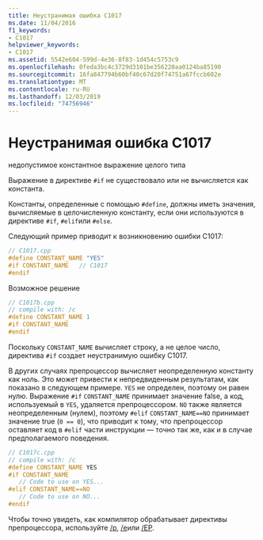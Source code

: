```yaml
---
title: Неустранимая ошибка C1017
ms.date: 11/04/2016
f1_keywords:
- C1017
helpviewer_keywords:
- C1017
ms.assetid: 5542e604-599d-4e36-8f83-1d454c5753c9
ms.openlocfilehash: 0feda3bc4c3729d3101be356220aa0124ba85190
ms.sourcegitcommit: 16fa847794b60bf40c67d20f74751a67fccb602e
ms.translationtype: MT
ms.contentlocale: ru-RU
ms.lasthandoff: 12/03/2019
ms.locfileid: "74756946"
---
```

# <a name="fatal-error-c1017"></a>Неустранимая ошибка C1017

недопустимое константное выражение целого типа

Выражение в директиве `#if` не существовало или не вычисляется как константа.

Константы, определенные с помощью `#define`, должны иметь значения, вычисляемые в целочисленную константу, если они используются в директиве `#if`, `#elif`или `#else`.

Следующий пример приводит к возникновению ошибки C1017:

```cpp
// C1017.cpp
#define CONSTANT_NAME "YES"
#if CONSTANT_NAME   // C1017
#endif
```

Возможное решение

```cpp
// C1017b.cpp
// compile with: /c
#define CONSTANT_NAME 1
#if CONSTANT_NAME
#endif
```

Поскольку `CONSTANT_NAME` вычисляет строку, а не целое число, директива `#if` создает неустранимую ошибку C1017.

В других случаях препроцессор вычисляет неопределенную константу как ноль. Это может привести к непредвиденным результатам, как показано в следующем примере. `YES` не определен, поэтому он равен нулю. Выражение `#if` `CONSTANT_NAME` принимает значение false, а код, используемый в `YES`, удаляется препроцессором. `NO` также является неопределенным (нулем), поэтому `#elif` `CONSTANT_NAME==NO` принимает значение true (`0 == 0`), что приводит к тому, что препроцессор оставляет код в `#elif` части инструкции — точно так же, как и в случае предполагаемого поведения.

```cpp
// C1017c.cpp
// compile with: /c
#define CONSTANT_NAME YES
#if CONSTANT_NAME
   // Code to use on YES...
#elif CONSTANT_NAME==NO
   // Code to use on NO...
#endif
```

Чтобы точно увидеть, как компилятор обрабатывает директивы препроцессора, используйте [/p](../../build/reference/p-preprocess-to-a-file.md), [/e](../../build/reference/e-preprocess-to-stdout.md)или [/EP](../../build/reference/ep-preprocess-to-stdout-without-hash-line-directives.md).
